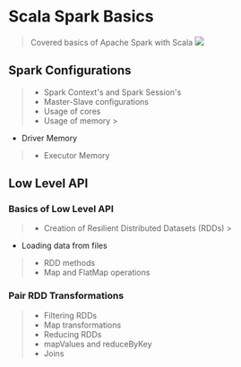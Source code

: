 # Scala Spark Basics


> Covered basics of Apache Spark with Scala
> <img src="https://kaizen.itversity.com/wp-content/uploads/2018/04/scala-spark.png">


## Spark Configurations

> - Spark Context's and Spark Session's
> - Master-Slave configurations
> - Usage of cores
> - Usage of memory
    >
- Driver Memory
>   - Executor Memory

## Low Level API

### Basics of Low Level API

> - Creation of Resilient Distributed Datasets (RDDs)
    >
- Loading data from files
>  - RDD methods
> - Map and FlatMap operations

### Pair RDD Transformations

> - Filtering RDDs
> - Map transformations
> - Reducing RDDs
> - mapValues and reduceByKey
> - Joins

